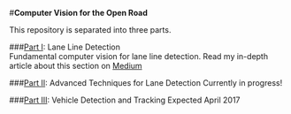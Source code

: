 #**Computer Vision for the Open Road**

This repository is separated into three parts.

###[Part I](https://github.com/galenballew/Lane-Detection-OpenCV/tree/master/Part%20I): Lane Line Detection  
Fundamental computer vision for lane line detection. Read my in-depth article about this section on [Medium](https://medium.com/@galen.ballew/opencv-lanedetection-419361364fc0)

###[Part II](): Advanced Techniques for Lane Detection
Currently in progress!

###[Part III](): Vehicle Detection and Tracking
Expected April 2017
